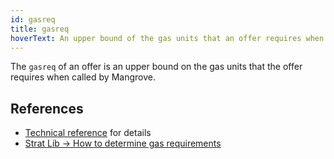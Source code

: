 ```yaml
---
id: gasreq
title: gasreq
hoverText: An upper bound of the gas units that an offer requires when called by Mangrove.
---
```


The `gasreq` of an offer is an upper bound on the gas units that the offer requires when called by Mangrove. 

## References
* [Technical reference](../protocol/technical-references/taking-and-making-offers/reactive-offer/gas-requirement.md) for details
* [Strat Lib -> How to determine gas requirements](../strat-lib/guides/howtoGasreq.md)
